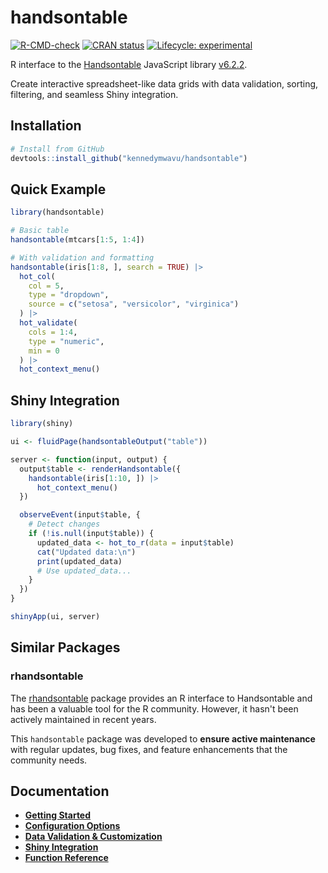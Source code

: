 # handsontable

<!-- badges: start -->

[![R-CMD-check](https://github.com/kennedymwavu/handsontable/actions/workflows/R-CMD-check.yaml/badge.svg)](https://github.com/kennedymwavu/handsontable/actions/workflows/R-CMD-check.yaml)
[![CRAN status](https://www.r-pkg.org/badges/version/handsontable)](https://CRAN.R-project.org/package=handsontable)
[![Lifecycle: experimental](https://img.shields.io/badge/lifecycle-experimental-orange.svg)](https://lifecycle.r-lib.org/articles/stages.html#experimental)

<!-- badges: end -->

R interface to the [Handsontable](https://handsontable.com/) JavaScript library [v6.2.2](https://github.com/handsontable/handsontable/tree/6.2.2).

Create interactive spreadsheet-like data grids with data validation, sorting, filtering, and seamless Shiny integration.

## Installation

```r
# Install from GitHub
devtools::install_github("kennedymwavu/handsontable")
```

## Quick Example

```r
library(handsontable)

# Basic table
handsontable(mtcars[1:5, 1:4])

# With validation and formatting
handsontable(iris[1:8, ], search = TRUE) |>
  hot_col(
    col = 5,
    type = "dropdown",
    source = c("setosa", "versicolor", "virginica")
  ) |>
  hot_validate(
    cols = 1:4,
    type = "numeric",
    min = 0
  ) |>
  hot_context_menu()
```

## Shiny Integration

```r
library(shiny)

ui <- fluidPage(handsontableOutput("table"))

server <- function(input, output) {
  output$table <- renderHandsontable({
    handsontable(iris[1:10, ]) |>
      hot_context_menu()
  })

  observeEvent(input$table, {
    # Detect changes
    if (!is.null(input$table)) {
      updated_data <- hot_to_r(data = input$table)
      cat("Updated data:\n")
      print(updated_data)
      # Use updated_data...
    }
  })
}

shinyApp(ui, server)
```

## Similar Packages

### rhandsontable

The [rhandsontable](https://github.com/jrowen/rhandsontable) package provides an R interface to Handsontable and has been a valuable tool for the R community. However, it hasn't been actively maintained in recent years.

This `handsontable` package was developed to **ensure active maintenance** with regular updates, bug fixes, and feature enhancements that the community needs.

## Documentation

- [**Getting Started**](https://kennedymwavu.github.io/handsontable/articles/getting-started.html)
- [**Configuration Options**](https://kennedymwavu.github.io/handsontable/articles/configuration-options.html)
- [**Data Validation & Customization**](https://kennedymwavu.github.io/handsontable/articles/validation-and-customization.html)
- [**Shiny Integration**](https://kennedymwavu.github.io/handsontable/articles/shiny-integration.html)
- [**Function Reference**](https://kennedymwavu.github.io/handsontable/reference/)

